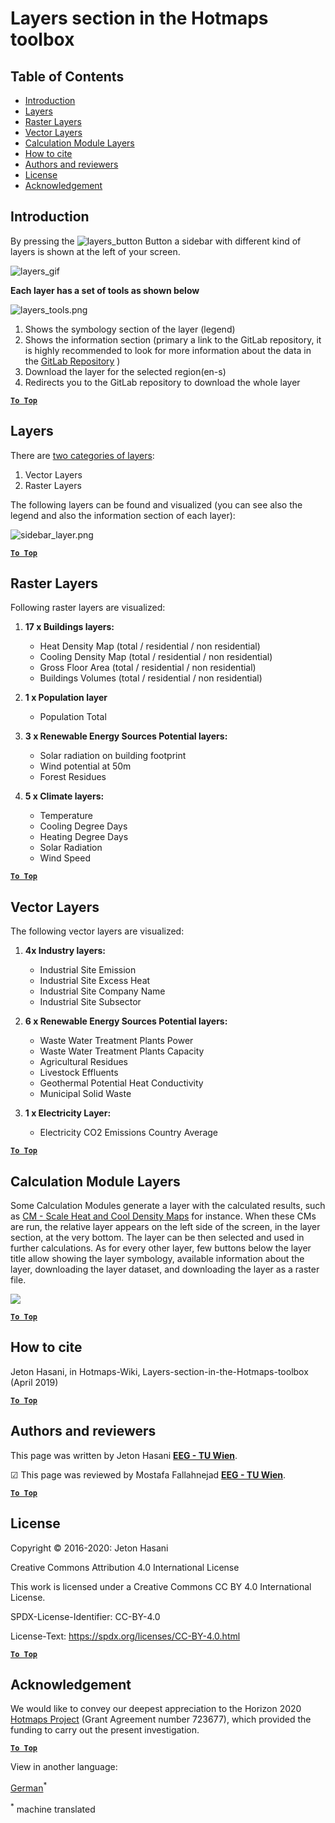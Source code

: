 <h1>Layers section in the Hotmaps toolbox</h1>

## Table of Contents
* [Introduction](#introduction)
* [Layers](#layers)
* [Raster Layers](#raster-layers)
* [Vector Layers](#vector-layers)
* [Calculation Module Layers](#calculation-module-layers)
* [How to cite](#how-to-cite)
* [Authors and reviewers](#authors-and-reviewers)
* [License](#license)
* [Acknowledgement](#acknowledgement)

## Introduction
By pressing the ![layers_button][layers_button] Button a sidebar with different kind of layers is shown at the left of your screen.

![layers_gif][layers]

**Each layer has a set of tools as shown below**

![layers_tools.png][layers_tools]

1. Shows the symbology section of the layer (legend)
2. Shows the information section (primary a link to the GitLab repository, it is highly recommended to look for more information about the data in the [GitLab Repository](https://gitlab.com/hotmaps) )
3. Download the layer for the selected region(en-s)
4. Redirects you to the GitLab repository to download the whole layer

[**`To Top`**](#table-of-contents)

## Layers
There are [two categories of layers](https://www.gislounge.com/geodatabases-explored-vector-and-raster-data): 
 
1. Vector Layers
2. Raster Layers

The following layers can be found and visualized (you can see also the legend and also the information section of each layer):

![sidebar_layer.png][sidebar]

[**`To Top`**](#table-of-contents)

## Raster Layers

Following raster layers are visualized:

1. **17 x Buildings layers:**
   * Heat Density Map (total / residential / non residential)
   * Cooling Density Map (total / residential / non residential)
   * Gross Floor Area (total / residential / non residential)
   * Buildings Volumes (total / residential / non residential)

1. **1 x Population layer**
   * Population Total

1. **3 x Renewable Energy Sources Potential layers:**
   * Solar radiation on building footprint
   * Wind potential at 50m
   * Forest Residues

1. **5 x Climate layers:**
   * Temperature
   * Cooling Degree Days
   * Heating Degree Days
   * Solar Radiation
   * Wind Speed



[**`To Top`**](#table-of-contents)

## Vector Layers

The following vector layers are visualized:

1. **4x Industry layers:**
   * Industrial Site Emission
   * Industrial Site Excess Heat
   * Industrial Site Company Name
   * Industrial Site Subsector 

1. **6 x Renewable Energy Sources Potential layers:**
   * Waste Water Treatment Plants Power
   * Waste Water Treatment Plants Capacity
   * Agricultural Residues
   * Livestock Effluents
   * Geothermal Potential Heat Conductivity
   * Municipal Solid Waste


1. **1 x Electricity Layer:**
   * Electricity CO2 Emissions Country Average

[**`To Top`**](#table-of-contents)

## Calculation Module Layers

Some Calculation Modules generate a layer with the calculated results, such as [CM - Scale Heat and Cool Density Maps](/en/CM-Scale-heat-and-cool-density-maps) for instance. When these CMs are run, the relative layer appears on the left side of the screen, in the layer section, at the very bottom. The layer can be then selected and used in further calculations. As for every other layer, few buttons below the layer title allow showing the layer symbology, available information about the layer, downloading the layer dataset, and downloading the layer as a raster file.

<img src="/en/Layers-section-in-the-Hotmaps-toolbox/CM-Layer.JPG"/>

 
[**`To Top`**](#table-of-contents)

## How to cite

Jeton Hasani, in Hotmaps-Wiki, Layers-section-in-the-Hotmaps-toolbox (April 2019)


[**`To Top`**](#table-of-contents)

## Authors and reviewers

This page was written by Jeton Hasani **[EEG - TU Wien](https://eeg.tuwien.ac.at/)**.

&#9745; This page was reviewed by Mostafa Fallahnejad **[EEG - TU Wien](https://eeg.tuwien.ac.at/)**.


[**`To Top`**](#table-of-contents)

## License

Copyright © 2016-2020: Jeton Hasani

Creative Commons Attribution 4.0 International License

This work is licensed under a Creative Commons CC BY 4.0 International License.

SPDX-License-Identifier: CC-BY-4.0

License-Text: https://spdx.org/licenses/CC-BY-4.0.html


[**`To Top`**](#table-of-contents)

## Acknowledgement
We would like to convey our deepest appreciation to the Horizon 2020 [Hotmaps Project](https://www.hotmaps-project.eu) (Grant Agreement number 723677), which provided the funding to carry out the present investigation.

[**`To Top`**](#table-of-contents)


[//]: # (Here are all the files to the links)


[layers]: ../images/general_tool_functionalities_and_structure/layers.gif
[layers_button]: ../images/general_tool_functionalities_and_structure/layers_button.PNG

[sidebar]: ../images/general_tool_functionalities_and_structure/all_layers.png

[layers_tools]: ../images/general_tool_functionalities_and_structure/layers_tools.png




<!--- THIS IS A SUPER UNIQUE IDENTIFIER -->

View in another language:

 [German](../de/Layers-section-in-the-Hotmaps-toolbox)<sup>\*</sup> 

<sup>\*</sup> machine translated
